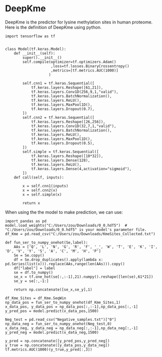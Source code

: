 # DeepKme
DeepKme is the predictor for lysine methylation sites in human proteome. Here is the definition of DeepKme using python.

    import tensorflow as tf
    
    
    class Model(tf.keras.Model):
        def __init__(self):
            super().__init__()
            self.compile(optimizer=tf.optimizers.Adam()
                         ,loss=tf.losses.BinaryCrossentropy()
                         ,metrics=[tf.metrics.AUC(1000)]
                        )

            self.cnn1 = tf.keras.Sequential([
                tf.keras.layers.Reshape([61,21]),
                tf.keras.layers.Conv1D(256,9,1,"valid"),
                tf.keras.layers.BatchNormalization(),
                tf.keras.layers.ReLU(),
                tf.keras.layers.MaxPool1D(),
                tf.keras.layers.Dropout(0.7),
            ])
            self.cnn2 = tf.keras.Sequential([
                tf.keras.layers.Reshape([26,256]),
                tf.keras.layers.Conv1D(32,7,1,"valid"),
                tf.keras.layers.BatchNormalization(),
                tf.keras.layers.ReLU(),
                tf.keras.layers.MaxPool1D(),
                tf.keras.layers.Dropout(0.5),
            ])
            self.simple = tf.keras.Sequential([
                tf.keras.layers.Reshape([10*32]),
                tf.keras.layers.Dense(128),
                tf.keras.layers.ReLU(),
                tf.keras.layers.Dense(4,activation="sigmoid"),
            ])
        def call(self, inputs):

            x = self.cnn1(inputs)
            x = self.cnn2(x)
            x = self.simple(x)

            return x
When using the the model to make prediction, we can use:
    
    import pandas as pd
    model.load_weights("C:/Users/zou/Downloads/0_0.hdf5")  # "C:/Users/zou/Downloads/0_0.hdf5" is your model's parameter file.
    df_Kme = pd.read_csv("C:/Users/zou/Downloads/KmeSites_Collected.txt")
    
    def fun_ser_to_numpy_onehot(Se,label):
        AAs = ['Q', 'L', 'N', 'G', 'R', 'F', '_', 'W', 'T', 'E', 'K', 'I', 'D', 'V', 'Y', 'S', 'A', 'C', 'M', 'H', 'P']
        Se = Se.copy()
        df = Se.drop_duplicates().apply(lambda x: pd.Series(list(x))).replace(AAs,range(len(AAs))).copy()
        df["label"] = label
        se = df.to_numpy()
        se_x = tf.one_hot(se[:,:-1],21).numpy().reshape([len(se),61*21])
        se_y = se[:,-1:]

        return np.concatenate([se_x,se_y],1)
        
    df_Kme_Sites = df_Kme.SeqWin
    np_data_pos = fun_ser_to_numpy_onehot(df_Kme_Sites,1)
    x_data_pos, y_data_pos = np_data_pos[:,:-1],np_data_pos[:,-1]
    y_pred_pos = model.predict(x_data_pos,1500)

    Neg_test = pd.read_csv("Negative_samples.txt")["0"]
    np_data_neg = fun_ser_to_numpy_onehot(Neg_test,0)
    x_data_neg, y_data_neg = np_data_neg[:,:-1],np_data_neg[:,-1]
    y_pred_neg = model.predict(x_data_neg,1500)
    
    y_pred = np.concatenate([y_pred_pos,y_pred_neg])
    y_true = np.concatenate([y_data_pos,y_data_neg])
    tf.metrics.AUC(1000)(y_true,y_pred[:,3])
